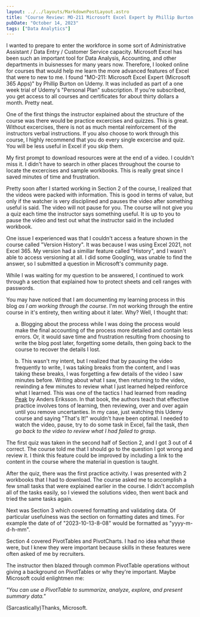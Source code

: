 ```yaml
---
layout: ../../layouts/MarkdownPostLayout.astro
title: "Course Review: MO-211 Microsoft Excel Expert by Phillip Burton on Udemy"
pubDate: "October 14, 2023"
tags: ["Data Analytics"]
---
```


I wanted to prepare to enter the workforce in some sort of Administrative Assistant / Data Entry / Customer Service capacity.  Microsoft Excel has been such an important tool for Data Analysis, Accounting, and other departments in buisnesses for many years now.  Therefore, I looked online for courses that would help me learn the more advanced features of Excel that were to new to me.  I found "MO-211: Microsoft Excel Expert (Microsoft 365 Apps)" by Phillip Burton on Udemy.  It was included as part of a one week trial of Udemy's "Personal Plan" subscription.  If you're subscribed, you get access to all courses and certificates for about thirty dollars a month.  Pretty neat.  

One of the first things the instructor explained about the structure of the course was there would be practice excercises and quizzes.  This is great.  Without excercises, there is not as much mental reinforcement of the instructors verbal instructions.  If you also choose to work through this course, I highly recommend that you do every single excercise and quiz.  You will be less useful in Excel if you skip them.  

My first prompt to download resources were at the end of a video.  I couldn't miss it.  I didn't have to search in other places throughout the course to locate the excercises and sample workbooks.  This is really great since I saved minutes of time and frustration.

Pretty soon after I started working in Section 2 of the course, I realized that the videos were packed with information.  This is good in terms of value, but only if the watcher is very disciplined and pauses the video after something useful is said.  The video will not pause for you.  The course will not give you a quiz each time the instructor says something useful.  It is up to you to pause the video and test out what the instructor said in the included workbook.

One issue I experienced was that I couldn't access a feature shown in the course called "Version History".  It was because I was using Excel 2021, not Excel 365.  My version had a simillar feature called "History", and I wasn't able to access versioning at all.  I did some Googling, was unable to find the answer, so I submitted a question in Microsoft's community page.

While I was waiting for my question to be answered, I continued to work through a section that explained how to protect sheets and cell ranges with passwords.

You may have noticed that I am documenting my learning process in this blog *as I am working through the course*.  I'm not working through the entire course in it's entirety, then writing about it later.  Why?  Well, I thought that:

<ul>

a. Blogging about the process while I was doing the process would make the final accounting of the process more detailed and contain less errors.  Or, it would save time and frustration resulting from choosing to write the blog post later, forgetting some details, then going back to the course to recover the details I lost.

b. This wasn't my intent, but I realized that by pausing the video frequently to write, I was taking breaks from the content, and I was taking these breaks, I was forgetting a few details of the video I saw minutes before.  Writing about what I saw, then returning to the video, rewinding a few minutes to review what I just learned helped reinforce what I learned.  This was one of the tactics I had learned from reading [Peak](https://www.amazon.com/Peak-Secrets-New-Science-Expertise-ebook/dp/B011H56MKS) by Anders Eriksson.  In that book, the authors teach that effective practice involves tons of learning, then reviewing, over and over again until you remove uncertanties.  In my case, just watching this Udemy course and saying "That's It!" wouldn't have been optimal.  I needed to watch the video, pause, try to do some task in Excel, fail the task, *then go back to the video to review what I had failed to grasp*.

</ul>

The first quiz was taken in the second half of Section 2, and I got 3 out of 4 correct.  The course told me that I should go to the question I got wrong and review it.  I think this feature could be improved by including a link to the content in the course where the material in question is taught.

After the quiz, there was the first practice activity.  I was presented with 2 workbooks that I had to download.  The course asked me to accomplish a few small tasks that were explained earlier in the course. I didn't accomplish all of the tasks easily, so I viewed the solutions video, then went back and tried the same tasks again.

Next was Section 3 which covered formatting and validating data.  Of particular usefulness was the section on formatting dates and times.  For example the date of of "2023-10-13-8-08" would be formatted as "yyyy-m-d-h-mm".

Section 4 covered PivotTables and PivotCharts.  I had no idea what these were, but I knew they were important because skills in these features were often asked of me by recruiters.  

The instructor then blazed through common PivotTable operations without giving a background on PivotTables or why they're important.  Maybe Microsoft could enlightmen me:

*"You can use a PivotTable to summarize, analyze, explore, and present summary data."*

(Sarcastically)Thanks, Microsoft.











